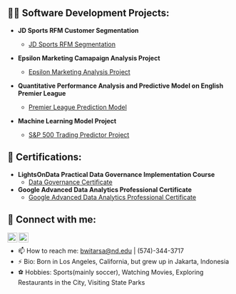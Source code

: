
<h2>👨‍💻 Software Development Projects:</h2>

- <b>JD Sports RFM Customer Segmentation</b>
  - [JD Sports RFM Segmentation](https://github.com/Brianwitarsa/JDSports-RFM-Segmentation)
    
- <b>Epsilon Marketing Camapaign Analysis Project</b>
  - [Epsilon Marketing Analysis Project](https://github.com/Brianwitarsa/Epsilon-Marketing-Analysis-Project)
  
- <b>Quantitative Performance Analysis and Predictive Model on English Premier League</b>
  - [Premier League Prediction Model](https://github.com/Brianwitarsa/Premier-League-Prediction-Model)
    
- <b>Machine Learning Model Project</b>
  - [S&P 500 Trading Predictor Project](https://github.com/Brianwitarsa/Project-Portfolio)

<h2>📄 Certifications:</h2>

- <b>LightsOnData Practical Data Governance Implementation Course</b>
  - [Data Governance Certificate](https://github.com/Brianwitarsa/Brianwitarsa/blob/main/Data%20Governance%20Course%20Completion%20Certificate.pdf)
- <b>Google Advanced Data Analytics Professional Certificate</b>
  - [Google Advanced Data Analytics Professional Certificate](https://github.com/Brianwitarsa/Brianwitarsa/blob/main/Google%20Advanced%20Data%20Analytics%20Professional%20Certificate.pdf)



<h2> 🤳 Connect with me:</h2>

[<img align="left" alt="BrianWitarsa | LinkedIn" width="22px" src="https://cdn.jsdelivr.net/npm/simple-icons@v3/icons/linkedin.svg" />][linkedin]
[<img align="left" alt="BrianWitarsa | Instagram" width="22px" src="https://cdn.jsdelivr.net/npm/simple-icons@v3/icons/instagram.svg" />][instagram]

[instagram]: https://www.instagram.com/brianwitarsa/
[linkedin]: https://linkedin.com/in/brian-witarsa
<br>

- 📫 How to reach me: bwitarsa@nd.edu | (574)-344-3717
- ⚡ Bio: Born in Los Angeles, California, but grew up in Jakarta, Indonesia
- ⚽️ Hobbies: Sports(mainly soccer), Watching Movies, Exploring Restaurants in the City, Visiting State Parks 
